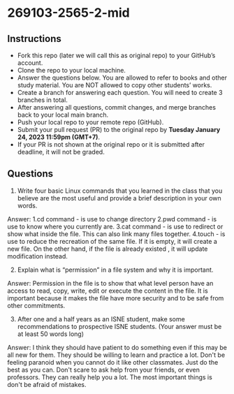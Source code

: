 # 269103-2565-2-mid

## Instructions

- Fork this repo (later we will call this as original repo) to your GitHub’s account. 
- Clone the repo to your local machine.
- Answer the questions below. You are allowed to refer to books and other study material. You are NOT allowed to copy other students’ works. 
- Create a branch for answering each question. You will need to create 3 branches in total.
- After answering all questions, commit changes, and merge branches back to your local main branch.
- Push your local repo to your remote repo (GitHub).
- Submit your pull request (PR) to the original repo by **Tuesday January 24, 2023 11:59pm (GMT+7)**.
- If your PR is not shown at the original repo or it is submitted after deadline, it will not be graded.

## Questions

1. Write four basic Linux commands that you learned in the class that you believe are the most useful and provide a brief description in your own words. 

Answer:
1.cd command - is use to change directory 
2.pwd command - is use to know where you currently are. 
3.cat command - is use to redirect or show what inside the file. This can also link many files together. 
4.touch - is use to reduce the recreation of the same file. If it is empty, it will create a new file. On the other hand, if the file is already existed , it will update modification instead.


2. Explain what is “permission” in a file system and why it is important.

Answer:
Permission in the file is to show that what level person have an access to read, copy, write, edit or execute the content in the file. It is important because it makes the file have more security and to be safe from other commitments.

3. After one and a half years as an ISNE student, make some recommendations to prospective ISNE students. (Your answer must be at least 50 words long)

Answer:
I think they should have patient to do something even if this may be all new for them. They should be willing to learn and practice a lot. Don't be feeling paranoid when you cannot do it like other classmates. Just do the best as you can. Don't scare to ask help from your friends, or even professors. They can really help you a lot. The most important things is don't be afraid of mistakes.
